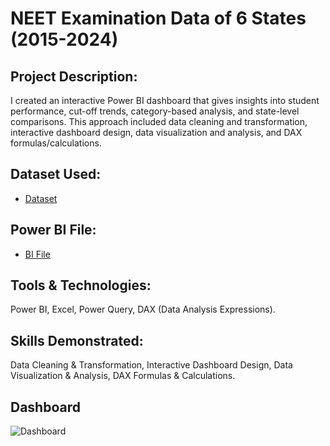 # NEET Examination Data of 6 States (2015-2024)
## Project Description:
I created an interactive Power BI dashboard that gives insights into student performance, cut-off trends, category-based analysis, and state-level comparisons. This approach included data cleaning and transformation, interactive dashboard design, data visualization and analysis, and DAX formulas/calculations.
## Dataset Used:
- <a href = "https://github.com/Jeevanabishek/NEET-Examination-Data-of-6-States_2015-2024_/blob/main/NEET_Rank_Score_Data.xlsx">Dataset</a>
## Power BI File:
- <a href = "https://github.com/Jeevanabishek/NEET-Examination-Data-of-6-States_2015-2024_/blob/main/NEET%20Examination%20Data%20of%206%20States%20(2015%20-%202024).pbix">BI File</a>
## Tools & Technologies:
Power BI, Excel, Power Query, DAX (Data Analysis Expressions).
## Skills Demonstrated:
Data Cleaning & Transformation, Interactive Dashboard Design, Data Visualization & Analysis, DAX Formulas & Calculations.
## Dashboard
![Dashboard](https://github.com/user-attachments/assets/b4572919-8572-476e-ba51-78fc42119821)
